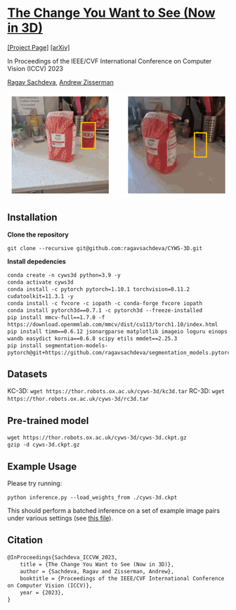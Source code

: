 # [The Change You Want to See (Now in 3D)](#)

[[Project Page]](#) [[arXiv]](https://arxiv.org/abs/2308.10417)

In Proceedings of the IEEE/CVF International Conference on Computer Vision (ICCV) 2023

[Ragav Sachdeva](https://ragavsachdeva.github.io/), [Andrew Zisserman](https://scholar.google.com/citations?hl=en&user=UZ5wscMAAAAJ)

![results](demo_data/pred.gif)

## Installation

**Clone the repository**

```
git clone --recursive git@github.com:ragavsachdeva/CYWS-3D.git
```

**Install depedencies**

```
conda create -n cyws3d python=3.9 -y
conda activate cyws3d
conda install -c pytorch pytorch=1.10.1 torchvision=0.11.2 cudatoolkit=11.3.1 -y
conda install -c fvcore -c iopath -c conda-forge fvcore iopath
conda install pytorch3d==0.7.1 -c pytorch3d --freeze-installed
pip install mmcv-full==1.7.0 -f https://download.openmmlab.com/mmcv/dist/cu113/torch1.10/index.html
pip install timm==0.6.12 jsonargparse matplotlib imageio loguru einops wandb easydict kornia==0.6.8 scipy etils mmdet==2.25.3
pip install segmentation-models-pytorch@git+https://github.com/ragavsachdeva/segmentation_models.pytorch.git@2cde92e776b0a074d5e2f4f6a50c68754f948015
```


## Datasets

KC-3D: `wget https://thor.robots.ox.ac.uk/cyws-3d/kc3d.tar`
RC-3D: `wget https://thor.robots.ox.ac.uk/cyws-3d/rc3d.tar`


## Pre-trained model

```
wget https://thor.robots.ox.ac.uk/cyws-3d/cyws-3d.ckpt.gz
gzip -d cyws-3d.ckpt.gz
```

## Example Usage

Please try running:

`python inference.py --load_weights_from ./cyws-3d.ckpt`

This should perform a batched inference on a set of example image pairs under various settings (see [this file](demo_data/input_metadata.yml)).

## Citation

```
@InProceedings{Sachdeva_ICCVW_2023,
    title = {The Change You Want to See (Now in 3D)},
    author = {Sachdeva, Ragav and Zisserman, Andrew},
    booktitle = {Proceedings of the IEEE/CVF International Conference on Computer Vision (ICCV)},
    year = {2023},
}
```
